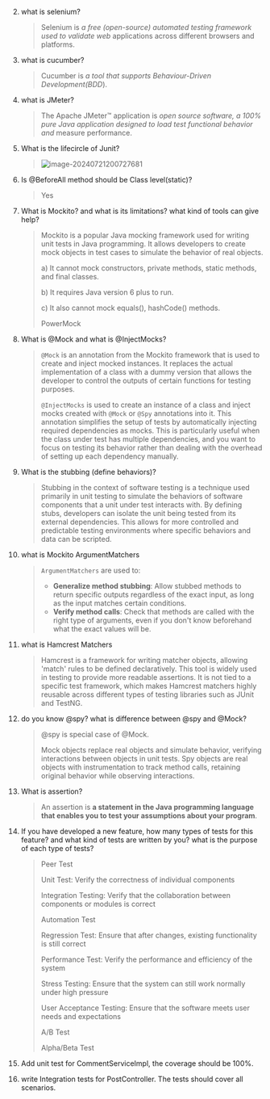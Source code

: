2. what is selenium? 

   >Selenium is *a free (open-source) automated testing framework used to validate web* applications across different browsers and platforms.

3. what is cucumber? 

   >Cucumber is *a tool that supports Behaviour-Driven Development(BDD*).

4. what is JMeter? 

   >The Apache JMeter™ application is *open source software, a 100% pure Java application designed to load test functional behavior and* measure performance. 

5. What is the lifecircle of Junit? 

   >![image-20240721200727681](/Users/jack/IdeaProjects/starter/chuwa0610/ShortQuestions/images//image-20240721200727681.png)

6. Is @BeforeAll method should be Class level(static)? 

   >Yes

7. What is Mockito? and what is its limitations? what kind of tools can give help? 

   >Mockito is a popular Java mocking framework used for writing unit tests in Java programming. It allows developers to create mock objects in test cases to simulate the behavior of real objects.
   >
   >a) It cannot mock constructors, private methods, static methods, and final classes. 
   >
   >b) It requires Java version 6 plus to run.
   >
   >c) It also cannot mock equals(), hashCode() methods.
   >
   >PowerMock

8. What is @Mock and what is @InjectMocks? 

   >`@Mock` is an annotation from the Mockito framework that is used to create and inject mocked instances. It replaces the actual implementation of a class with a dummy version that allows the developer to control the outputs of certain functions for testing purposes. 
   >
   >`@InjectMocks` is used to create an instance of a class and inject mocks created with `@Mock` or `@Spy` annotations into it. This annotation simplifies the setup of tests by automatically injecting required dependencies as mocks. This is particularly useful when the class under test has multiple dependencies, and you want to focus on testing its behavior rather than dealing with the overhead of setting up each dependency manually.

9. What is the stubbing (define behaviors)? 

   >Stubbing in the context of software testing is a technique used primarily in unit testing to simulate the behaviors of software components that a unit under test interacts with. By defining stubs, developers can isolate the unit being tested from its external dependencies. This allows for more controlled and predictable testing environments where specific behaviors and data can be scripted.

10. what is Mockito ArgumentMatchers 

    >`ArgumentMatchers` are used to:
    >
    >- **Generalize method stubbing**: Allow stubbed methods to return specific outputs regardless of the exact input, as long as the input matches certain conditions.
    >- **Verify method calls**: Check that methods are called with the right type of arguments, even if you don't know beforehand what the exact values will be.

11. what is Hamcrest Matchers 

    >Hamcrest is a framework for writing matcher objects, allowing 'match' rules to be defined declaratively. This tool is widely used in testing to provide more readable assertions. It is not tied to a specific test framework, which makes Hamcrest matchers highly reusable across different types of testing libraries such as JUnit and TestNG.

12. do you know @spy? what is difference between @spy and @Mock? 

    >@spy is special case of @Mock. 
    >
    >Mock objects replace real objects and simulate behavior, verifying interactions between objects in unit tests. Spy objects are real objects with instrumentation to track method calls, retaining original behavior while observing interactions.

13. What is assertion? 

    >An assertion is **a statement in the Java programming language that enables you to test your assumptions about your program**.

14. If you have developed a new feature, how many types of tests for this feature? and what kind of tests are written by you? what is the purpose of each type of tests? 

    >Peer Test
    >
    >Unit Test: Verify the correctness of individual components
    >
    >Integration Testing: Verify that the collaboration between components or modules is correct
    >
    >Automation Test
    >
    >Regression Test: Ensure that after changes, existing functionality is still correct
    >
    >Performance Test: Verify the performance and efficiency of the system
    >
    >Stress Testing: Ensure that the system can still work normally under high pressure
    >
    >User Acceptance Testing: Ensure that the software meets user needs and expectations
    >
    >A/B Test
    >
    >Alpha/Beta Test

15. Add unit test for CommentServiceImpl, the coverage should be 100%. 

16. write Integration tests for PostController. The tests should cover all scenarios.